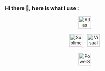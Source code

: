 ### Hi there 👋, here is what I use :

<!--
**GekySan/GekySan** is a ✨ _special_ ✨ repository because its `README.md` (this file) appears on your GitHub profile.

Here are some ideas to get you started:

- 🔭 I’m currently working on ...
- 🌱 I’m currently learning ...
- 👯 I’m looking to collaborate on ...
- 🤔 I’m looking for help with ...
- 💬 Ask me about ...
- 📫 How to reach me: ...
- 😄 Pronouns: ...
- ⚡ Fun fact: ...
-->

<p align="center">
    <a href="https://github.com/Atlas-OS/Atlas" target="_blank">
        <img src="https://avatars.githubusercontent.com/u/78708182" width="40" height="40" alt="Atlas OS">
    </a>
  <br><br>
  <a href="https://www.sublimetext.com/" target="_blank">
        <img src="https://upload.wikimedia.org/wikipedia/en/d/d2/Sublime_Text_3_logo.png" width="40" height="40" alt="Sublime Text 4">
    </a>
    &nbsp;&nbsp;
    <a href="https://visualstudio.microsoft.com/fr/downloads/" target="_blank">
        <img src="https://upload.wikimedia.org/wikipedia/commons/thumb/2/2c/Visual_Studio_Icon_2022.svg/1200px-Visual_Studio_Icon_2022.svg.png" width="40" height="40" alt="Visual Studio">
    </a>
  <br><br>
    <a href="https://github.com/PowerShell/PowerShell/" target="_blank">
        <img src="https://upload.wikimedia.org/wikipedia/commons/a/af/PowerShell_Core_6.0_icon.png" width="40" height="40" alt="PowerShell 7 Logo">
    </a>
</p>
